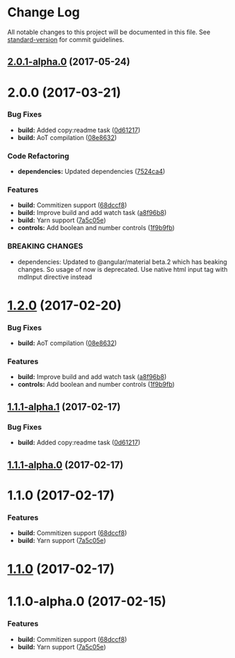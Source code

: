 # Change Log

All notable changes to this project will be documented in this file. See [standard-version](https://github.com/conventional-changelog/standard-version) for commit guidelines.

<a name="2.0.1-alpha.0"></a>
## [2.0.1-alpha.0](https://github.com/ArkadiumInc/inhabit-angular-schema-from/compare/v2.0.0...v2.0.1-alpha.0) (2017-05-24)



<a name="2.0.0"></a>
# 2.0.0 (2017-03-21)


### Bug Fixes

* **build:** Added copy:readme task ([0d61217](https://github.com/ArkadiumInc/inhabit-angular-schema-from/commit/0d61217))
* **build:** AoT compilation ([08e8632](https://github.com/ArkadiumInc/inhabit-angular-schema-from/commit/08e8632))


### Code Refactoring

* **dependencies:** Updated dependencies ([7524ca4](https://github.com/ArkadiumInc/inhabit-angular-schema-from/commit/7524ca4))


### Features

* **build:** Commitizen support ([68dccf8](https://github.com/ArkadiumInc/inhabit-angular-schema-from/commit/68dccf8))
* **build:** Improve build and add watch task ([a8f96b8](https://github.com/ArkadiumInc/inhabit-angular-schema-from/commit/a8f96b8))
* **build:** Yarn support ([7a5c05e](https://github.com/ArkadiumInc/inhabit-angular-schema-from/commit/7a5c05e))
* **controls:** Add boolean and number controls ([1f9b9fb](https://github.com/ArkadiumInc/inhabit-angular-schema-from/commit/1f9b9fb))


### BREAKING CHANGES

* dependencies: Updated to @angular/material beta.2 which has beaking changes. So usage of
<md-input> now is deprecated. Use native html input tag with mdInput directive instead



<a name="1.2.0"></a>
# [1.2.0](https://github.com/ArkadiumInc/inhabit-angular-schema-from/compare/v1.1.1-alpha.1...v1.2.0) (2017-02-20)


### Bug Fixes

* **build:** AoT compilation ([08e8632](https://github.com/ArkadiumInc/inhabit-angular-schema-from/commit/08e8632))


### Features

* **build:** Improve build and add watch task ([a8f96b8](https://github.com/ArkadiumInc/inhabit-angular-schema-from/commit/a8f96b8))
* **controls:** Add boolean and number controls ([1f9b9fb](https://github.com/ArkadiumInc/inhabit-angular-schema-from/commit/1f9b9fb))



<a name="1.1.1-alpha.1"></a>
## [1.1.1-alpha.1](https://github.com/ArkadiumInc/inhabit-angular-schema-from/compare/v1.1.1-alpha.0...v1.1.1-alpha.1) (2017-02-17)


### Bug Fixes

* **build:** Added copy:readme task ([0d61217](https://github.com/ArkadiumInc/inhabit-angular-schema-from/commit/0d61217))



<a name="1.1.1-alpha.0"></a>
## [1.1.1-alpha.0](https://github.com/ArkadiumInc/inhabit-angular-schema-from/compare/v1.1.0...v1.1.1-alpha.0) (2017-02-17)



<a name="1.1.0"></a>
# 1.1.0 (2017-02-17)


### Features

* **build:** Commitizen support ([68dccf8](https://github.com/ArkadiumInc/inhabit-angular-schema-from/commit/68dccf8))
* **build:** Yarn support ([7a5c05e](https://github.com/ArkadiumInc/inhabit-angular-schema-from/commit/7a5c05e))



<a name="1.1.0"></a>
# [1.1.0](https://github.com/ArkadiumInc/inhabit-angular-schema-from/compare/v1.1.0-alpha.0...v1.1.0) (2017-02-17)



<a name="1.1.0-alpha.0"></a>
# 1.1.0-alpha.0 (2017-02-15)


### Features

* **build:** Commitizen support ([68dccf8](https://github.com/ArkadiumInc/inhabit-angular-schema-from/commit/68dccf8))
* **build:** Yarn support ([7a5c05e](https://github.com/ArkadiumInc/inhabit-angular-schema-from/commit/7a5c05e))
